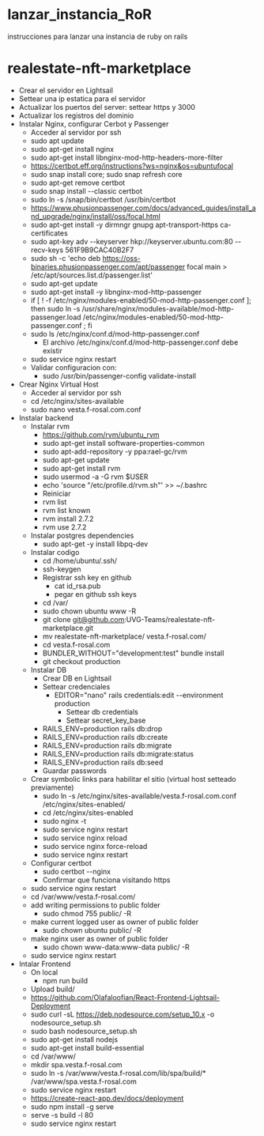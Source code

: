 # lanzar_instancia_RoR
instrucciones para lanzar una instancia de ruby on rails
# realestate-nft-marketplace

- Crear el servidor en Lightsail
- Settear una ip estatica para el servidor
- Actualizar los puertos del server: settear https y 3000
- Actualizar los registros del dominio
- Instalar Nginx, configurar Cerbot y Passenger
  - Acceder al servidor por ssh
  - sudo apt update
  - sudo apt-get install nginx
  - sudo apt-get install libnginx-mod-http-headers-more-filter
  - https://certbot.eff.org/instructions?ws=nginx&os=ubuntufocal
  - sudo snap install core; sudo snap refresh core
  - sudo apt-get remove certbot
  - sudo snap install --classic certbot
  - sudo ln -s /snap/bin/certbot /usr/bin/certbot
  - https://www.phusionpassenger.com/docs/advanced_guides/install_and_upgrade/nginx/install/oss/focal.html
  - sudo apt-get install -y dirmngr gnupg apt-transport-https ca-certificates
  - sudo apt-key adv --keyserver hkp://keyserver.ubuntu.com:80 --recv-keys 561F9B9CAC40B2F7
  - sudo sh -c 'echo deb https://oss-binaries.phusionpassenger.com/apt/passenger focal main > /etc/apt/sources.list.d/passenger.list'
  - sudo apt-get update
  - sudo apt-get install -y libnginx-mod-http-passenger
  - if [ ! -f /etc/nginx/modules-enabled/50-mod-http-passenger.conf ]; then sudo ln -s /usr/share/nginx/modules-available/mod-http-passenger.load /etc/nginx/modules-enabled/50-mod-http-passenger.conf ; fi
  - sudo ls /etc/nginx/conf.d/mod-http-passenger.conf
    - El archivo /etc/nginx/conf.d/mod-http-passenger.conf debe existir
  - sudo service nginx restart
  - Validar configuracion con:
    - sudo /usr/bin/passenger-config validate-install
- Crear Nginx Virtual Host
  - Acceder al servidor por ssh
  - cd /etc/nginx/sites-available
  - sudo nano vesta.f-rosal.com.conf
- Instalar backend
  - Instalar rvm
    - https://github.com/rvm/ubuntu_rvm
    - sudo apt-get install software-properties-common
    - sudo apt-add-repository -y ppa:rael-gc/rvm
    - sudo apt-get update
    - sudo apt-get install rvm
    - sudo usermod -a -G rvm $USER
    - echo 'source "/etc/profile.d/rvm.sh"' >> ~/.bashrc
    - Reiniciar
    - rvm list
    - rvm list known
    - rvm install 2.7.2
    - rvm use 2.7.2
  - Instalar postgres dependencies
    - sudo apt-get -y install libpq-dev
  - Instalar codigo
    - cd /home/ubuntu/.ssh/
    - ssh-keygen
    - Registrar ssh key en github
      - cat id_rsa.pub
      - pegar en github ssh keys
    - cd /var/
    - sudo chown ubuntu www -R
    - git clone git@github.com:UVG-Teams/realestate-nft-marketplace.git
    - mv realestate-nft-marketplace/ vesta.f-rosal.com/
    - cd vesta.f-rosal.com
    - BUNDLER_WITHOUT="development:test" bundle install
    - git checkout production
  - Instalar DB
    - Crear DB en Lightsail
    - Settear credenciales
      - EDITOR="nano" rails credentials:edit --environment production
        - Settear db credentials
        - Settear secret_key_base
    - RAILS_ENV=production rails db:drop
    - RAILS_ENV=production rails db:create
    - RAILS_ENV=production rails db:migrate
    - RAILS_ENV=production rails db:migrate:status
    - RAILS_ENV=production rails db:seed
    - Guardar passwords
  - Crear symbolic links para habilitar el sitio (virtual host setteado previamente)
    - sudo ln -s /etc/nginx/sites-available/vesta.f-rosal.com.conf /etc/nginx/sites-enabled/
    - cd /etc/nginx/sites-enabled
    - sudo nginx -t
    - sudo service nginx restart
    - sudo service nginx reload
    - sudo service nginx force-reload
    - sudo service nginx restart
  - Configurar certbot
    - sudo certbot --nginx
    - Confirmar que funciona visitando https
  - sudo service nginx restart
  - cd /var/www/vesta.f-rosal.com/
  - add writing permissions to public folder
    - sudo chmod 755 public/ -R
  - make current logged user as owner of public folder
    - sudo chown ubuntu public/ -R
  - make nginx user as owner of public folder
    - sudo chown www-data:www-data public/ -R
  - sudo service nginx restart
- Intalar Frontend
  - On local
    - npm run build
  - Upload build/
  - https://github.com/Olafaloofian/React-Frontend-Lightsail-Deployment
  - sudo curl -sL https://deb.nodesource.com/setup_10.x -o nodesource_setup.sh
  - sudo bash nodesource_setup.sh
  - sudo apt-get install nodejs
  - sudo apt-get install build-essential
  - cd /var/www/
  - mkdir spa.vesta.f-rosal.com
  - sudo ln -s /var/www/vesta.f-rosal.com/lib/spa/build/* /var/www/spa.vesta.f-rosal.com
  - sudo service nginx restart
  - https://create-react-app.dev/docs/deployment
  - sudo npm install -g serve
  - serve -s build -l 80
  - sudo service nginx restart
